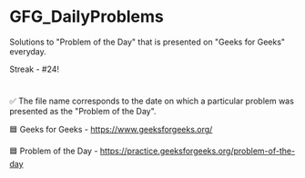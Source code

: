 # GFG_DailyProblems
Solutions to "Problem of the Day" that is presented on "Geeks for Geeks" everyday.

Streak - #24!
#
✅ The file name corresponds to the date on which a particular problem was presented as the "Problem of the Day".

🟦 Geeks for Geeks - https://www.geeksforgeeks.org/

🟦 Problem of the Day - https://practice.geeksforgeeks.org/problem-of-the-day
#